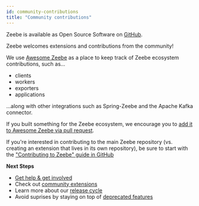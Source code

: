 ```yaml
---
id: community-contributions
title: "Community contributions"
---
```


Zeebe is available as Open Source Software on [GitHub](https://github.com/zeebe-io/zeebe).

Zeebe welcomes extensions and contributions from the community!

We use [Awesome Zeebe](https://awesome.zeebe.io/) as a place to keep track of Zeebe ecosystem contributions, such as...

- clients
- workers
- exporters
- applications

...along with other integrations such as Spring-Zeebe and the Apache Kafka connector.

If you built something for the Zeebe ecosystem, we encourage you to [add it to Awesome Zeebe via pull request](https://github.com/zeebe-io/awesome-zeebe/blob/master/CONTRIBUTING.md).

If you're interested in contributing to the main Zeebe repository (vs. creating an extension that lives in its own repository), be sure to start with the ["Contributing to Zeebe" guide in GitHub](https://github.com/zeebe-io/zeebe/blob/master/CONTRIBUTING.md)

**Next Steps**

- [Get help & get involved](get-help-get-involved.md)
- Check out [community extensions](https://awesome.zeebe.io/)
- Learn more about our [release cycle](release-cycle.md)
- Avoid suprises by staying on top of [deprecated features](deprecated-features.md)
